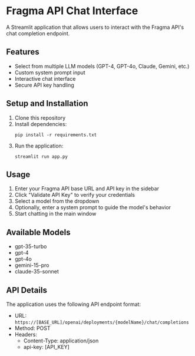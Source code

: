 # Fragma API Chat Interface

A Streamlit application that allows users to interact with the Fragma API's chat completion endpoint.

## Features

- Select from multiple LLM models (GPT-4, GPT-4o, Claude, Gemini, etc.)
- Custom system prompt input
- Interactive chat interface
- Secure API key handling

## Setup and Installation

1. Clone this repository
2. Install dependencies:
   ```
   pip install -r requirements.txt
   ```
3. Run the application:
   ```
   streamlit run app.py
   ```

## Usage

1. Enter your Fragma API base URL and API key in the sidebar
2. Click "Validate API Key" to verify your credentials
3. Select a model from the dropdown
4. Optionally, enter a system prompt to guide the model's behavior
5. Start chatting in the main window

## Available Models

- gpt-35-turbo
- gpt-4
- gpt-4o
- gemini-15-pro
- claude-35-sonnet

## API Details

The application uses the following API endpoint format:

- URL: `https://[BASE_URL]/openai/deployments/{modelName}/chat/completions`
- Method: POST
- Headers:
  - Content-Type: application/json
  - api-key: [API_KEY]
